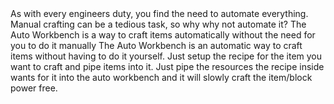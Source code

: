 <chapter name="tile.autoWorkbenchBlock.name"/>
<lore>
As with every engineers duty, you find the need to automate everything. Manual crafting can be a tedious task, so why why not automate it?
</lore>
<no_lore>
The Auto Workbench is a way to craft items automatically without the need for you to do it manually
</no_lore>
<chapter name="Information"/>
The Auto Workbench is an automatic way to craft items without having to do it yourself. Just setup the recipe for the item you want to craft and pipe items into it.
<recipes_usages stack="buildcraftfactory:autoworkbench_item"/>
Just pipe the resources the recipe inside wants for it into the auto workbench and it will slowly craft the item/block power free.